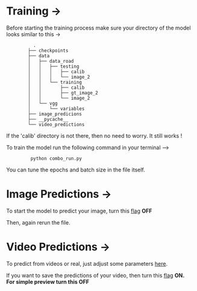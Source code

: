 # Training ->

Before starting the training process make sure your directory of the model looks similar to this ->

              .
            ├── checkpoints
            ├── data
            │   ├── data_road
            │   │   ├── testing
            │   │   │   ├── calib
            │   │   │   └── image_2
            │   │   └── training
            │   │       ├── calib
            │   │       ├── gt_image_2
            │   │       └── image_2
            │   └── vgg
            │       └── variables
            ├── image_predicions
            ├── __pycache__
            └── video_predictions




If the 'calib' directory is not there, then no need to worry. It still works !

To train the model run the following command in your terminal -->

             python combo_run.py

You can tune the epochs and batch size in the file itself.

# Image Predictions ->

To start the model to predict your image, turn this <a href = "https://github.com/AYUSH-ISHAN/Road_Segmentation/blob/621e1b68aedc96cc703d4127c66e6254d69866f9/FCN_combo/combo_run.py#L155">flag</a> <B>OFF</B>

Then, again rerun the file.

# Video Predictions ->

To predict from videos or real, just adjust some parameters <a href = "https://github.com/AYUSH-ISHAN/Road_Segmentation/blob/621e1b68aedc96cc703d4127c66e6254d69866f9/FCN_combo/combo_test.py#L10">here</a>.

If you want to save the predictions of your video, then turn this <a href = "">flag</a> <B>ON<B>.<br>
For simple preview turn this <B>OFF</B>
